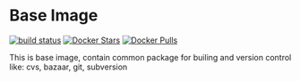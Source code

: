 Base Image
==========

[![build status](https://git.mahyudd.in/udienz/buildpack/badges/master/build.svg)](https://git.mahyudd.in/udienz/buildpack/commits/master) [![Docker Stars](https://img.shields.io/docker/stars/udienz/buildpack.svg?maxAge=2592000)](https://hub.docker.com/r/udienz/buildpack/) [![Docker Pulls](https://img.shields.io/docker/pulls/udienz/buildpack.svg?maxAge=2592000)](https://hub.docker.com/r/udienz/buildpack/)

This is base image, contain common package for builing and version control like:
cvs, bazaar, git, subversion

